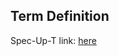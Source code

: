 ## Term Definition

Spec-Up-T link: <a href='https://weboftrust.github.io/WOT-terms/docs/glossary/gnu-privacy-guard'>here</a>
